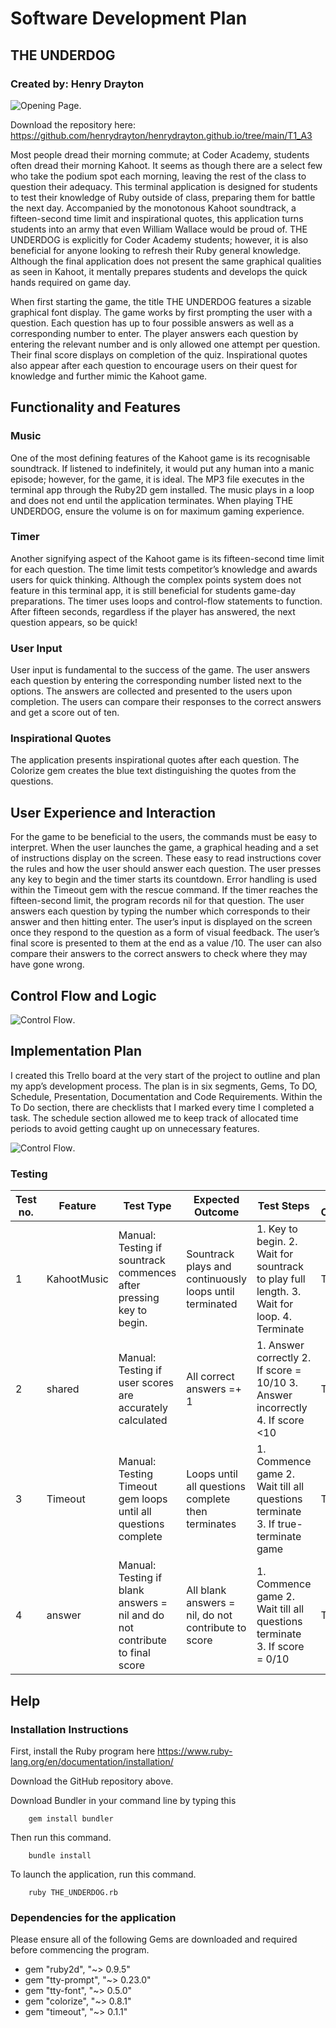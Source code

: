 # Software Development Plan

## THE UNDERDOG 
###  Created by: Henry Drayton

![Opening Page](./docs/header.png "Opening Page").

Download the repository here: https://github.com/henrydrayton/henrydrayton.github.io/tree/main/T1_A3

Most people dread their morning commute; at Coder Academy, students often dread their morning Kahoot. It seems as though there are a select few who take the podium spot each morning, leaving the rest of the class to question their adequacy. This terminal application is designed for students to test their knowledge of Ruby outside of class, preparing them for battle the next day. Accompanied by the monotonous Kahoot soundtrack, a fifteen-second time limit and inspirational quotes, this application turns students into an army that even William Wallace would be proud of. THE UNDERDOG is explicitly for Coder Academy students; however, it is also beneficial for anyone looking to refresh their Ruby general knowledge. Although the final application does not present the same graphical qualities as seen in Kahoot, it mentally prepares students and develops the quick hands required on game day. 

When first starting the game, the title THE UNDERDOG  features a sizable graphical font display. The game works by first prompting the user with a question. Each question has up to four possible answers as well as a corresponding number to enter. The player answers each question by entering the relevant number and is only allowed one attempt per question. Their final score displays on completion of the quiz. Inspirational quotes also appear after each question to encourage users on their quest for knowledge and further mimic the Kahoot game.

## Functionality and Features

### Music 
One of the most defining features of the Kahoot game is its recognisable soundtrack. If listened to indefinitely, it would put any human into a manic episode; however, for the game, it is ideal. The MP3 file executes in the terminal app through the Ruby2D gem installed. The music plays in a loop and does not end until the application terminates. When playing THE UNDERDOG, ensure the volume is on for maximum gaming experience. 

### Timer
Another signifying aspect of the Kahoot game is its fifteen-second time limit for each question. The time limit tests competitor’s knowledge and awards users for quick thinking. Although the complex points system does not feature in this terminal app, it is still beneficial for students game-day preparations. The timer uses loops and control-flow statements to function. After fifteen seconds, regardless if the player has answered, the next question appears, so be quick!


### User Input
User input is fundamental to the success of the game. The user answers each question by entering the corresponding number listed next to the options. The answers are collected and presented to the users upon completion. The users can compare their responses to the correct answers and get a score out of ten. 


### Inspirational Quotes
The application presents inspirational quotes after each question. The Colorize gem creates the blue text distinguishing the quotes from the questions. 

## User Experience and Interaction

For the game to be beneficial to the users, the commands must be easy to interpret. When the user launches the game, a graphical heading and a set of instructions display on the screen. These easy to read instructions cover the rules and how the user should answer each question. The user presses any key to begin and the timer starts its countdown. Error handling is used within the Timeout gem with the rescue command. If the timer reaches the fifteen-second limit, the program records nil for that question. The user answers each question by typing the number which corresponds to their answer and then hitting enter. The user’s input is displayed on the screen once they respond to the question as a form of visual feedback. The user’s final score is presented to them at the end as a value /10. The user can also compare their answers to the correct answers to check where they may have gone wrong. 

## Control Flow and Logic

![Control Flow](./docs/control_flow.png "Control Flow").

 ## Implementation Plan 

I created this Trello board at the very start of the project to outline and plan my app’s development process. The plan is in six segments, Gems, To DO, Schedule, Presentation, Documentation and Code Requirements. Within the To Do section, there are checklists that I marked every time I completed a task. The schedule section allowed me to keep track of allocated time periods to avoid getting caught up on unnecessary features.

 ![Control Flow](./docs/trello.png "Control Flow").

### Testing

| Test no.      | Feature |        Test Type       |  Expected Outcome  | Test Steps |      Actual Outcome  | 
| ----------- | ----------- | ----------|-----------|----------|--------|
| 1     | KahootMusic      |    Manual: Testing if sountrack commences after pressing key to begin.        |        Sountrack plays and continuously loops until terminated   |     1. Key to begin. 2. Wait for sountrack to play full length. 3. Wait for loop. 4. Terminate     | TRUE
| 2   |shared       |  Manual: Testing if user scores are accurately calculated      |  All correct answers =+ 1         |    1. Answer correctly 2. If score = 10/10 3. Answer incorrectly 4. If score <10      |TRUE
| 3    | Timeout       |  Manual: Testing Timeout gem loops until all questions complete            |  Loops until all questions complete then terminates         |   1. Commence game 2. Wait till all questions terminate 3. If true- terminate game       |TRUE
| 4   | answer        |  Manual: Testing if blank answers = nil and do not contribute to final score         |  All blank answers = nil, do not contribute to score         |    1. Commence game 2. Wait till all questions terminate 3. If score = 0/10      |TRUE

 ## Help


### Installation Instructions

First, install the Ruby program here https://www.ruby-lang.org/en/documentation/installation/

Download the GitHub repository above. 

Download Bundler in your command line by typing this 

        gem install bundler     

Then run this command. 

        bundle install

To launch the application, run this command. 

        ruby THE_UNDERDOG.rb

### Dependencies for the application
Please ensure all of the following Gems are downloaded and required before commencing the program. 
<ul>

<li> gem "ruby2d", "~> 0.9.5" </li>
<li> gem "tty-prompt", "~> 0.23.0" </li>
<li> gem "tty-font", "~> 0.5.0" </li>
<li> gem "colorize", "~> 0.8.1" </li>
<li> gem "timeout", "~> 0.1.1" </li>

</ul>